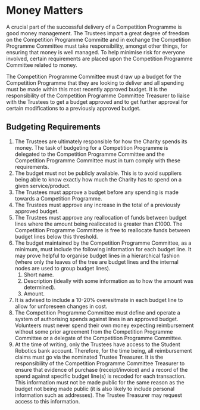 # Money Matters

A crucial part of the successful delivery of a Competition Programme is good money management. The Trustees impart a great degree of freedom on the Competition Programme Committe and in exchange the Competition Programme Committee must take responsibility, amongst other things, for ensuring that money is well managed. To help minimise risk for everyone involved, certain requirements are placed upon the Competition Programme Committee related to money.

The Competition Programme Committee must draw up a budget for the Competition Programme that they are looking to deliver and all spending must be made within this most recently approved budget. It is the responsibility of the Competition Programme Committee Treasurer to liaise with the Trustees to get a budget approved and to get further approval for certain modifications to a previously approved budget.

## Budgeting Requirements

1. The Trustees are ultimately responsible for how the Charity spends its money. The task of budgeting for a Competition Programme is delegated to the Competition Programme Committee and the Competition Programme Committee must in turn comply with these requirements.
2. The budget must not be publicly available. This is to avoid suppliers being able to know exactly how much the Charity has to spend on a given service/product.
3. The Trustees must approve a budget before any spending is made towards a Competition Programme.
4. The Trustees must approve any increase in the total of a previously approved budget.
5. The Trustees must approve any reallocation of funds between budget lines where the amount being reallocated is greater than £1000. The Competition Programme Committee is free to reallocate funds between budget lines below this threshold.
6. The budget maintained by the Competition Programme Committee, as a minimum, must include the following information for each budget line. It may prove helpful to organise budget lines in a hierarchical fashion \(where only the leaves of the tree are budget lines and the internal nodes are used to group budget lines\).
   1. Short name.
   2. Description \(ideally with some information as to how the amount was determined\).
   3. Amount.
7. It is advised to include a 10-20% overesitmate in each budget line to allow for unforeseen changes in cost.
8. The Competition Programme Committee must define and operate a system of authorising spends against lines in an approved budget. Volunteers must never spend their own money expecting reimbursement without some prior agreement from the Competition Programme Committee or a delegate of the Competition Programme Committee.
9. At the time of writing, only the Trustees have access to the Student Robotics bank account. Therefore, for the time being, all reimbursement claims must go via the nominated Trustee Treasurer. It is the responsibility of the Competition Programme Committee Treasurer to ensure that evidence of purchase \(receipt/invoice\) and a record of the spend against specific budget line\(s\) is recoded for each transaction. This information must not be made public for the same reason as the budget not being made public \(it is also likely to include personal information such as addresses\). The Trustee Treasurer may request access to this information.

